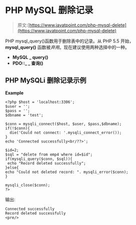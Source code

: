 # PHP MySQL 删除记录

> 原文:[https://www.javatpoint.com/php-mysql-delete](https://www.javatpoint.com/php-mysql-delete)

PHP mysql_query()函数用于删除表中的记录。从 PHP 5.5 开始， **mysql_query()** 函数被*弃用*。现在建议使用两种选择中的一种。

*   **MySQL _ query()**
*   **PDO::_ _ 查询()**

## PHP MySQLi 删除记录示例

**Example**

```
<?php $host = 'localhost:3306';
$user = '';
$pass = '';
$dbname = 'test';

$conn = mysqli_connect($host, $user, $pass,$dbname);
if(!$conn){
  die('Could not connect: '.mysqli_connect_error());
}
echo 'Connected successfully<br/??>';

$id=2;
$sql = "delete from emp4 where id=$id";
if(mysqli_query($conn, $sql)){
 echo "Record deleted successfully";
}else{
echo "Could not deleted record: ". mysqli_error($conn);
}

mysqli_close($conn);
?>

```

输出:

```
Connected successfully
Record deleted successfully
<pre/>
```